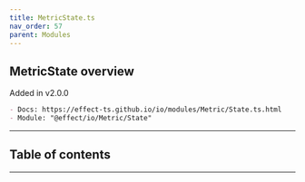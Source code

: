 ```yaml
---
title: MetricState.ts
nav_order: 57
parent: Modules
---
```


## MetricState overview

Added in v2.0.0

```md
- Docs: https://effect-ts.github.io/io/modules/Metric/State.ts.html
- Module: "@effect/io/Metric/State"
```

---

<h2 class="text-delta">Table of contents</h2>

---
